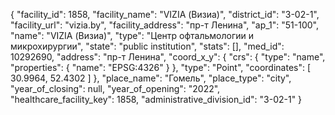 {
    "facility_id": 1858,
    "facility_name": "VIZIA (Визиа)",
    "district_id": "3-02-1",
    "facility_url": "vizia.by",
    "facility_address": "пр-т Ленина",
    "ap_1": "51-100",
    "name": "VIZIA (Визиа)",
    "type": "Центр офтальмологии и микрохирургии",
    "state": "public institution",
    "stats": [],
    "med_id": 10292690,
    "address": "пр-т Ленина",
    "coord_x_y": {
        "crs": {
            "type": "name",
            "properties": {
                "name": "EPSG:4326"
            }
        },
        "type": "Point",
        "coordinates": [
            30.9964,
            52.4302
        ]
    },
    "place_name": "Гомель",
    "place_type": "city",
    "year_of_closing": null,
    "year_of_opening": "2022",
    "healthcare_facility_key": 1858,
    "administrative_division_id": "3-02-1"
}